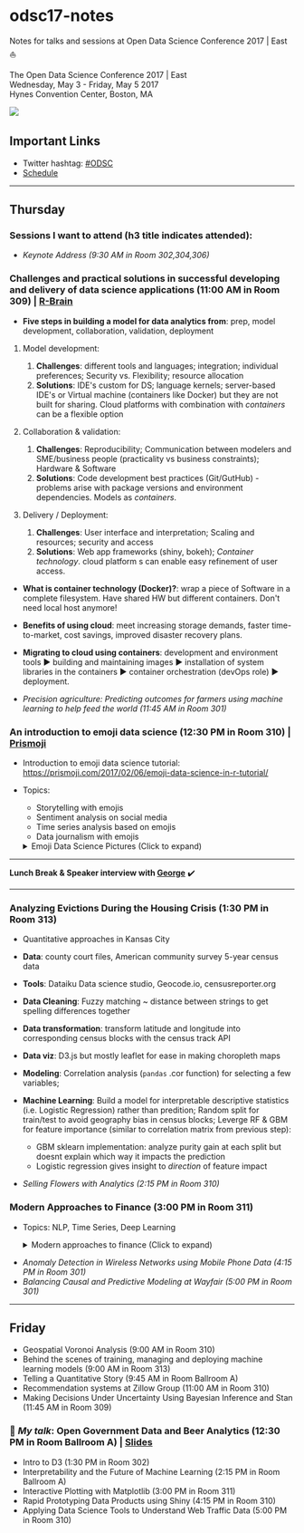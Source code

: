 # odsc17-notes
Notes for talks and sessions at Open Data Science Conference 2017 | East  :sailboat:

The Open Data Science Conference 2017 | East      
Wednesday, May 3 - Friday, May 5 2017       
Hynes Convention Center, Boston, MA        

![](http://insidebigdata.com/wp-content/uploads/2016/04/ODSC_logo.png)

## Important Links

- Twitter hashtag: [#ODSC](https://twitter.com/search?q=%23ODSC&src=tyah)
- [Schedule](https://www.odsc.com/boston/schedule) 

----

## Thursday

### Sessions I want to attend (h3 title indicates attended): 

- _Keynote Address (9:30 AM in Room 302,304,306)_

### Challenges and practical solutions in successful developing and delivery of data science applications (11:00 AM in Room 309) | [R-Brain](https://r-brain.io/en/)

- **Five steps in building a model for data analytics from**:
prep, model development, collaboration, validation, deployment

1. Model development:

    1. **Challenges**: different tools and languages; integration; individual preferences; Security vs. Flexibility; resource allocation
    2. **Solutions**: IDE's custom for DS; language kernels; server-based IDE's or Virtual machine (containers like Docker) but they are not built for sharing. Cloud platforms with combination with _containers_ can be a flexible option

2. Collaboration & validation:

    1. **Challenges**: Reproducibility; Communication between modelers and SME/business people (practicality vs business constraints); Hardware & Software
    2. **Solutions**: Code development best practices (Git/GutHub) - problems arise with package versions and environment dependencies. Models as _containers_.

3. Delivery / Deployment:

    1. **Challenges**: User interface and interpretation; Scaling and resources; security and access
    2. **Solutions**: Web app frameworks (shiny, bokeh); _Container technology_. cloud platform s can enable easy refinement of user access.

- **What is container technology (Docker)?**: wrap a piece of Software in a complete filesystem. Have shared HW but different containers. Don't need local host anymore!

- **Benefits of using cloud**: meet increasing storage demands, faster time-to-market, cost savings, improved disaster recovery plans.

- **Migrating to cloud using containers**: development and environment tools :arrow_forward: building and maintaining images :arrow_forward: installation of system libraries in the containers :arrow_forward: container orchestration (devOps role) :arrow_forward: deployment.


- _Precision agriculture: Predicting outcomes for farmers using machine learning to help feed the world (11:45 AM in Room 301)_

### An introduction to emoji data science (12:30 PM in Room 310) | [Prismoji](https://prismoji.com/)

- Introduction to emoji data science tutorial: https://prismoji.com/2017/02/06/emoji-data-science-in-r-tutorial/
- Topics: 
  - Storytelling with emojis
  - Sentiment analysis on social media 
  - Time series analysis based on emojis
  - Data journalism with emojis
  
  <details>
  <summary>Emoji Data Science Pictures (Click to expand)</summary>
  <img src="https://github.com/jasdumas/odsc17-notes/blob/master/brexit.jpg">
    <img src="https://github.com/jasdumas/odsc17-notes/blob/master/election.jpg">
    <img src="https://github.com/jasdumas/odsc17-notes/blob/master/emoji-word-cloud.jpg">
    <img src="https://github.com/jasdumas/odsc17-notes/blob/master/tswift-kanye.jpg">
</details>
  
  
---

**Lunch Break & Speaker interview with [George](george@odsc.com)** :heavy_check_mark:

---

### Analyzing Evictions During the Housing Crisis (1:30 PM in Room 313)

- Quantitative approaches in Kansas City
- **Data**: county court files, American community survey 5-year census data
- **Tools**: Dataiku Data science studio, Geocode.io, censusreporter.org
- **Data Cleaning**: Fuzzy matching ~ distance between strings to get spelling differences together
- **Data transformation**: transform latitude and longitude into corresponding census blocks with the census track API
- **Data viz**: D3.js but mostly leaflet for ease in making choropleth maps
- **Modeling**: Correlation analysis (`pandas` .cor function) for selecting a few variables; 
- **Machine Learning**: Build a model for interpretable descriptive statistics (i.e. Logistic Regression) rather than predition; Random split for train/test to avoid geography bias in census blocks; Leverge RF & GBM for feature importance (similar to correlation matrix from previous step):
   - GBM sklearn implementation: analyze purity gain at each split but doesnt explain which way it impacts the prediction
   - Logistic regression gives insight to _direction_ of feature impact

- _Selling Flowers with Analytics (2:15 PM in Room 310)_

### Modern Approaches to Finance (3:00 PM in Room 311)

- Topics: NLP, Time Series, Deep Learning

  <details>
  <summary>Modern approaches to finance (Click to expand)</summary>
  <img src="https://github.com/jasdumas/odsc17-notes/blob/master/burger-king.jpg">
  <img src="https://github.com/jasdumas/odsc17-notes/blob/master/nlp-entity.jpg">
  <img src="ts-power-spectrograph.jpg">
</details>



- _Anomaly Detection in Wireless Networks using Mobile Phone Data (4:15 PM in Room 301)_
- _Balancing Causal and Predictive Modeling at Wayfair (5:00 PM in Room 301)_

---


## Friday

- Geospatial Voronoi Analysis (9:00 AM in Room 310)
- Behind the scenes of training, managing and deploying machine learning models (9:00 AM in Room 313)
- Telling a Quantitative Story (9:45 AM in Room Ballroom A)
- Recommendation systems at Zillow Group (11:00 AM in Room 310)
- Making Decisions Under Uncertainty Using Bayesian Inference and Stan (11:45 AM in Room 309)

### :beers: _My talk_: Open Government Data and Beer Analytics (12:30 PM in Room Ballroom A) | [Slides](https://jasdumas.github.io/talks/odsc-boston/odsc-open-gov-beer.html#(1))

- Intro to D3 (1:30 PM in Room 302)
- Interpretability and the Future of Machine Learning (2:15 PM in Room Ballroom A)
- Interactive Plotting with Matplotlib (3:00 PM in Room 311)
- Rapid Prototyping Data Products using Shiny (4:15 PM in Room 310)
- Applying Data Science Tools to Understand Web Traffic Data (5:00 PM in Room 310)
